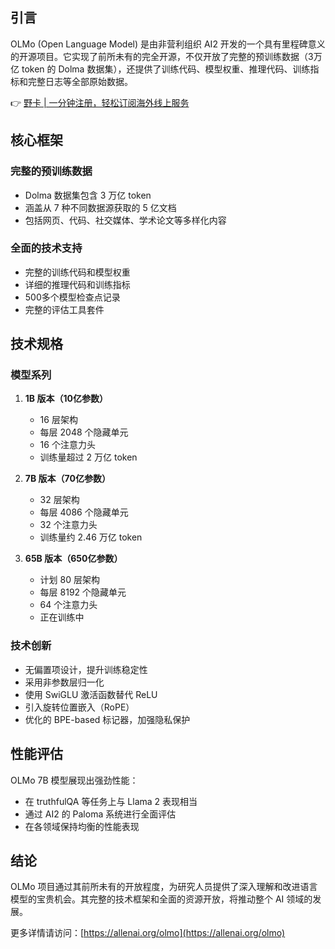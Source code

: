 ## 引言

OLMo (Open Language Model) 是由非营利组织 AI2 开发的一个具有里程碑意义的开源项目。它实现了前所未有的完全开源，不仅开放了完整的预训练数据（3万亿 token 的 Dolma 数据集），还提供了训练代码、模型权重、推理代码、训练指标和完整日志等全部原始数据。

👉 [野卡 | 一分钟注册，轻松订阅海外线上服务](https://bit.ly/bewildcard)

## 核心框架

### 完整的预训练数据
- Dolma 数据集包含 3 万亿 token
- 涵盖从 7 种不同数据源获取的 5 亿文档
- 包括网页、代码、社交媒体、学术论文等多样化内容

### 全面的技术支持
- 完整的训练代码和模型权重
- 详细的推理代码和训练指标
- 500多个模型检查点记录
- 完整的评估工具套件

## 技术规格

### 模型系列
1. **1B 版本（10亿参数）**
   - 16 层架构
   - 每层 2048 个隐藏单元
   - 16 个注意力头
   - 训练量超过 2 万亿 token

2. **7B 版本（70亿参数）**
   - 32 层架构
   - 每层 4086 个隐藏单元
   - 32 个注意力头
   - 训练量约 2.46 万亿 token

3. **65B 版本（650亿参数）**
   - 计划 80 层架构
   - 每层 8192 个隐藏单元
   - 64 个注意力头
   - 正在训练中

### 技术创新
- 无偏置项设计，提升训练稳定性
- 采用非参数层归一化
- 使用 SwiGLU 激活函数替代 ReLU
- 引入旋转位置嵌入（RoPE）
- 优化的 BPE-based 标记器，加强隐私保护

## 性能评估

OLMo 7B 模型展现出强劲性能：
- 在 truthfulQA 等任务上与 Llama 2 表现相当
- 通过 AI2 的 Paloma 系统进行全面评估
- 在各领域保持均衡的性能表现

## 结论

OLMo 项目通过其前所未有的开放程度，为研究人员提供了深入理解和改进语言模型的宝贵机会。其完整的技术框架和全面的资源开放，将推动整个 AI 领域的发展。

更多详情请访问：[https://allenai.org/olmo](https://allenai.org/olmo)